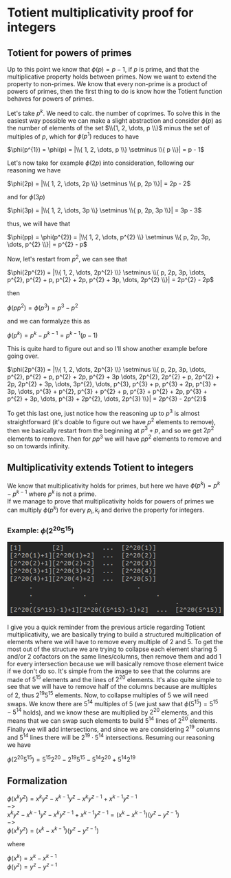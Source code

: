 # Totient multiplicativity proof for integers

## Totient for powers of primes

<p>
  
  Up to this point we know that $\phi(p) = p - 1$, if $p$ is prime, and that the multiplicative property holds between primes. Now we want to extend the property to non-primes. We know that every non-prime is a product of powers of primes, then the first thing to do is know how the Totient function behaves for powers of primes.
  
Let's take $p^{k}$. We need to calc. the number of coprimes. To solve this in the easiest way possible we can make a slight abstraction and consider $\phi(p)$ as the number of elements of the set $\\{1, 2, \dots, p \\}$ minus the set of multiples of $p$, which for $\phi(p^{1})$ reduces to have 

$\phi(p^{1}) = \phi(p) = |\\{ 1, 2, \dots, p \\} \setminus \\{ p \\}| =  p - 1$

Let's now take for example $\phi(2p)$ into consideration, following our reasoning we have

$\phi(2p) = |\\{ 1, 2, \dots, 2p \\} \setminus \\{ p, 2p \\}| = 2p - 2$

and for $\phi(3p)$

$\phi(3p) = |\\{ 1, 2, \dots, 3p \\} \setminus \\{ p, 2p, 3p \\}| = 3p - 3$

thus, we will have that

$\phi(pp) = \phi(p^{2}) = |\\{ 1, 2, \dots, p^{2} \\} \setminus \\{ p, 2p, 3p, \dots, p^{2} \\}| = p^{2} - p$

Now, let's restart from $p^{2}$, we can see that

$\phi(2p^{2}) = |\\{ 1, 2, \dots, 2p^{2} \\} \setminus \\{ p, 2p, 3p, \dots, p^{2}, p^{2} + p, p^{2} + 2p, p^{2} + 3p, \dots, 2p^{2} \\}| = 2p^{2} - 2p$

then

$\phi(pp^{2}) = \phi(p^{3}) = p^{3} - p^{2}$

and we can formalyze this as

$\phi(p^{k}) = p^{k} - p^{k - 1} = p^{k - 1}(p - 1)$

This is quite hard to figure out and so I'll show another example before going over.

$\phi(2p^{3}) = |\\{ 1, 2, \dots, 2p^{3} \\} \setminus \\{ p, 2p, 3p, \dots, p^{2}, p^{2} + p, p^{2} + 2p, p^{2} + 3p \dots, 2p^{2}, 2p^{2} + p, 2p^{2} + 2p, 2p^{2} + 3p, \dots, 3p^{2}, \dots, p^{3}, p^{3} + p, p^{3} + 2p, p^{3} + 3p, \dots, p^{3} + p^{2}, p^{3} + p^{2} + p, p^{3} + p^{2} + 2p, p^{3} + p^{2} + 3p, \dots, p^{3} + 2p^{2}, \dots, 2p^{3} \\}| = 2p^{3} - 2p^{2}$

To get this last one, just notice how the reasoning up to $p^{3}$ is almost straightforward (it's doable to figure out we have $p^{2}$ elements to remove), then we basically restart from the beginning at $p^{3} + p$, and so we get $2p^{2}$ elements to remove. Then for $pp^{3}$ we will have $pp^{2}$ elements to remove and so on towards infinity.

</p>

## Multiplicativity extends Totient to integers

<p>
  
  We know that multiplicativity holds for primes, but here we have $\phi(p^{k}) = p^{k} - p^{k - 1}$ where $p^{k}$ is not a prime.<br>
If we manage to prove that multiplicativity holds for powers of primes we can multiply $\phi(p^{k})$ for every $p_{i}, k_{i}$ and derive the property for integers.
  
</p>

### Example: $\phi(2^{20}5^{15})$

<p>
  
 ![Scheme](Scheme_fixed.png)
 
 I give you a quick reminder from the previous article regarding Totient multiplicativity, we are basically trying to build a structured multiplication of elements where we will have to remove every multiple of $2$ and $5$. To get the most out of the structure we are trying to collapse each element sharing $5$ and/or $2$ cofactors on the same lines/columns, then remove them and add $1$ for every intersection because we will basically remove those element twice if we don't do so. It's simple from the image to see that the columns are made of $5^{15}$ elements and the lines of $2^{20}$ elements. It's also quite simple to see that we will have to remove half of the columns because are multiples of $2$, thus $2^{19}5^{15}$ elements. Now, to collapse multiples of $5$ we will need swaps. We know there are $5^{14}$ multiples of $5$ (we just saw that $\phi(5^{15}) = 5^{15} - 5^{14}$ holds), and we know these are multiplied by $2^{20}$ elements, and this means that we can swap such elements to build $5^{14}$ lines of $2^{20}$ elements. Finally we will add intersections, and since we are considering $2^{19}$ columns and $5^{14}$ lines there will be $2^{19} \cdot 5^{14}$ intersections. Resuming our reasoning we have

$\phi(2^{20}5^{15}) = 5^{15}2^{20} − 2^{19}5^{15} - 5^{14}2^{20} + 5^{14}2^{19}$

</p>

## Formalization

<p>
  
  $\phi(x^{k}y^{z}) = x^{k}y^{z} - x^{k-1}y^{z} - x^{k}y^{z-1} + x^{k-1}y^{z-1}$<br>
  $->$<br>
  $x^{k}y^{z} - x^{k-1}y^{z} - x^{k}y^{z-1} + x^{k-1}y^{z-1} = (x^{k} - x^{k-1})(y^{z} - y^{z-1})$<br>
  $->$<br>
  $\phi(x^{k}y^{z}) = (x^{k} - x^{k-1})(y^{z} - y^{z-1})$
  
  where
  
  $\phi(x^{k}) = x^{k} - x^{k-1}$<br>
  $\phi(y^{z}) = y^{z} - y^{z-1}$</p>

</p>


